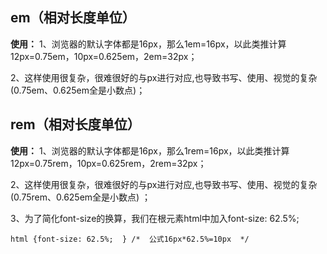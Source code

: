 

## em（相对长度单位）

**使用：**
1、浏览器的默认字体都是16px，那么1em=16px，以此类推计算12px=0.75em，10px=0.625em，2em=32px；

2、这样使用很复杂，很难很好的与px进行对应,也导致书写、使用、视觉的复杂(0.75em、0.625em全是小数点)；

## rem（相对长度单位）

**使用：**
1、浏览器的默认字体都是16px，那么1rem=16px，以此类推计算12px=0.75rem，10px=0.625rem，2rem=32px；

2、这样使用很复杂，很难很好的与px进行对应,也导致书写、使用、视觉的复杂(0.75rem、0.625em全是小数点) ；

3、为了简化font-size的换算，我们在根元素html中加入font-size: 62.5%;

```text
html {font-size: 62.5%;  } /*  公式16px*62.5%=10px  */  
```
